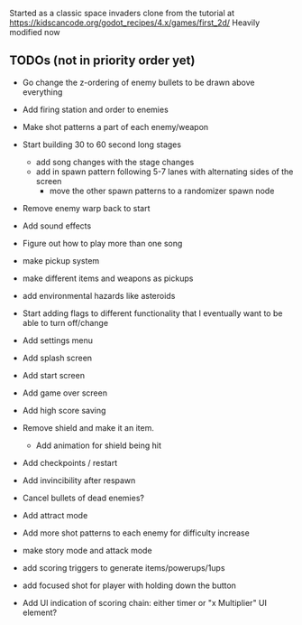Started as a classic space invaders clone from the tutorial  at https://kidscancode.org/godot_recipes/4.x/games/first_2d/
Heavily modified now

TODOs (not in priority order yet)
-----
- Go change the z-ordering of enemy bullets to be drawn above everything

- Add firing station and order to enemies
- Make shot patterns a part of each enemy/weapon
- Start building 30 to 60 second long stages
    - add song changes with the stage changes
    - add in spawn pattern following 5-7 lanes with alternating sides of the screen
        - move the other spawn patterns to a randomizer spawn node
- Remove enemy warp back to start
- Add sound effects
- Figure out how to play more than one song
- make pickup system
- make different items and weapons as pickups

- add environmental hazards like asteroids

- Start adding flags to different functionality that I eventually want to be able to turn off/change

- Add settings menu

- Add splash screen

- Add start screen

- Add game over screen

- Add high score saving

- Remove shield and make it an item. 
  - Add animation for shield being hit 
 
- Add checkpoints / restart

- Add invincibility after respawn

- Cancel bullets of dead enemies?

- Add attract mode

- Add more shot patterns to each enemy for difficulty increase

- make story mode and attack mode

- add scoring triggers to generate items/powerups/1ups

- add focused shot for player with holding down the button

- Add UI indication of scoring chain: either timer or "x Multiplier" UI element?
